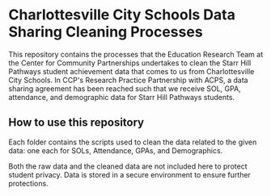 # Charlottesville City Schools Data Sharing Cleaning Processes
This repository contains the processes that the Education Research Team at the Center for Community Partnerships undertakes to clean the Starr Hill Pathways student achievement data that comes to us from Charlottesville City Schools. 
In CCP's Research Practice Partnership with ACPS, a data sharing agreement has been reached such that we receive SOL, GPA, attendance, and demographic data for Starr Hill Pathways students.

## How to use this repository
Each folder contains the scripts used to clean the data related to the given data: one each for SOLs, Attendance, GPAs, and Demographics.

Both the raw data and the cleaned data are not included here to protect student privacy. Data is stored in a secure environment to ensure further protections.
